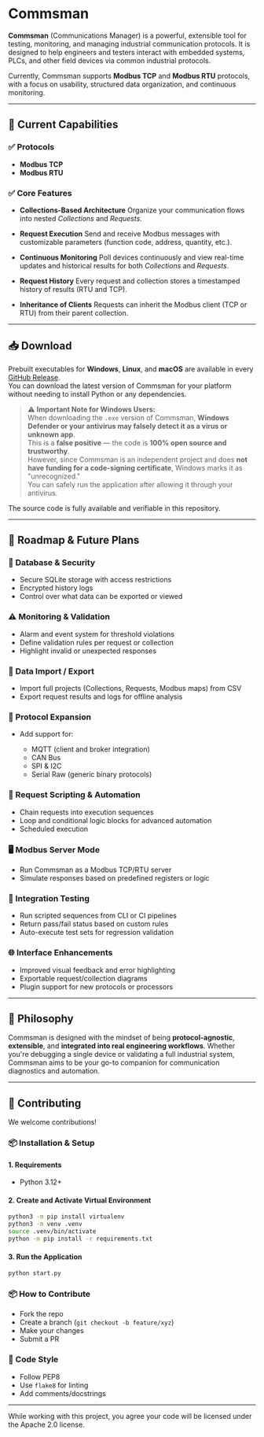 # Commsman

**Commsman** (Communications Manager) is a powerful, extensible tool for testing, monitoring, and managing industrial communication protocols. It is designed to help engineers and testers interact with embedded systems, PLCs, and other field devices via common industrial protocols.

Currently, Commsman supports **Modbus TCP** and **Modbus RTU** protocols, with a focus on usability, structured data organization, and continuous monitoring.

---

## 🚀 Current Capabilities

### ✅ Protocols

* **Modbus TCP**
* **Modbus RTU**

### ✅ Core Features

* **Collections-Based Architecture**
  Organize your communication flows into nested *Collections* and *Requests*.

* **Request Execution**
  Send and receive Modbus messages with customizable parameters (function code, address, quantity, etc.).

* **Continuous Monitoring**
  Poll devices continuously and view real-time updates and historical results for both *Collections* and *Requests*.

* **Request History**
  Every request and collection stores a timestamped history of results (RTU and TCP).

* **Inheritance of Clients**
  Requests can inherit the Modbus client (TCP or RTU) from their parent collection.

---

## 📥 Download

Prebuilt executables for **Windows**, **Linux**, and **macOS** are available in every [GitHub Release](https://github.com/Carlosman1996/commsman/releases).  
You can download the latest version of Commsman for your platform without needing to install Python or any dependencies.

> ⚠️ **Important Note for Windows Users:**  
> When downloading the `.exe` version of Commsman, **Windows Defender or your antivirus may falsely detect it as a virus or unknown app**.  
> This is a **false positive** — the code is **100% open source and trustworthy**.  
> However, since Commsman is an independent project and does **not have funding for a code-signing certificate**, Windows marks it as "unrecognized."  
> You can safely run the application after allowing it through your antivirus.

The source code is fully available and verifiable in this repository.

---

## 📌 Roadmap & Future Plans

### 🔐 Database & Security

* Secure SQLite storage with access restrictions
* Encrypted history logs
* Control over what data can be exported or viewed

### ⚠️ Monitoring & Validation

* Alarm and event system for threshold violations
* Define validation rules per request or collection
* Highlight invalid or unexpected responses

### 📁 Data Import / Export

* Import full projects (Collections, Requests, Modbus maps) from CSV
* Export request results and logs for offline analysis

### 🔧 Protocol Expansion

* Add support for:

  * MQTT (client and broker integration)
  * CAN Bus
  * SPI & I2C
  * Serial Raw (generic binary protocols)

### 📜 Request Scripting & Automation

* Chain requests into execution sequences
* Loop and conditional logic blocks for advanced automation
* Scheduled execution

### 🖥️ Modbus Server Mode

* Run Commsman as a Modbus TCP/RTU server
* Simulate responses based on predefined registers or logic

### 🧪 Integration Testing

* Run scripted sequences from CLI or CI pipelines
* Return pass/fail status based on custom rules
* Auto-execute test sets for regression validation

### 🌐 Interface Enhancements

* Improved visual feedback and error highlighting
* Exportable request/collection diagrams
* Plugin support for new protocols or processors

---

## 🧠 Philosophy

Commsman is designed with the mindset of being **protocol-agnostic**, **extensible**, and **integrated into real engineering workflows**. Whether you're debugging a single device or validating a full industrial system, Commsman aims to be your go-to companion for communication diagnostics and automation.

---

## 🤝 Contributing

We welcome contributions!

### 📦 Installation & Setup

#### 1. Requirements

- Python 3.12+

#### 2. Create and Activate Virtual Environment

```bash
python3 -m pip install virtualenv
python3 -m venv .venv
source .venv/bin/activate
python -m pip install -r requirements.txt
```

#### 3. Run the Application

```bash
python start.py
```

### 📦 How to Contribute

- Fork the repo
- Create a branch (`git checkout -b feature/xyz`)
- Make your changes
- Submit a PR

### 🔧 Code Style

- Follow PEP8
- Use `flake8` for linting
- Add comments/docstrings

---

While working with this project, you agree your code will be licensed under the Apache 2.0 license.
